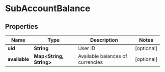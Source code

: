 
# SubAccountBalance

## Properties

Name | Type | Description | Notes
------------ | ------------- | ------------- | -------------
**uid** | **String** | User ID |  [optional]
**available** | **Map&lt;String, String&gt;** | Available balances of currencies |  [optional]

